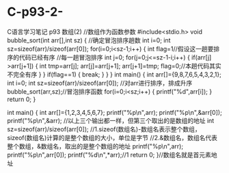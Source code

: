 # C-p93-2-
C语言学习笔记 p93 数组(2)
//数组作为函数参数
#include<stdio.h>
void bubble_sort(int arr[],int sz)
{
    //确定冒泡排序趟数
    int i=0;
    int sz=sizeof(arr)/sizeof(arr[0]);
    for(i=0;i<sz-1;i++)
    {
        int flag=1//假设这一趟要排序的代码已经有序
        //每一趟冒泡排序
        int j=0;
        for(j=0;j<=sz-1-i;i++)
        {
            if(arr[j] >arr[j+1])
            {
                int tmp=arr[j];
                arr[j]=arr[j+1];
                arr[j+1]=tmp;
                flag=0;//本趟代码其实不完全有序
            }
        }
        if(flag==1)
        {
            break;
        }
    }
}
int main()
{
    int arr[]={9,8,7,6,5,4,3,2,1};
    int i=0;
    int sz=sizeof(arr)/sizeof(arr[0]);
    //对arr进行排序，排成升序
    bubble_sort(arr,sz);//冒泡排序函数
    for(i=0;i<sz;i++)
    {
        printf("%d",arr[i]);
    }
    return 0;
}



int main()
{
    int arr[]={1,2,3,4,5,6,7};
    printf("%p\n",arr);
    printf("%p\n",&arr[0]);
    printf("%p\n",&arr);
    //以上三个输出都一样，但第三个取出的是数组的地址
    int sz=sizeof(arr)/sizeof(arr[0]);
    //1.sizeof(数组名)-数组名表示整个数组，sizeof(数组名)计算的是整个数组的大小，单位是字节
    //2.&数组名，数组名代表整个数组，&数组名，取出的是整个数组的地址
    printf("%p\n",arr);
    printf("%p\n",arr[0]);
    printf("%d\n",*arr);//1
    return 0;
}//数组名就是首元素地址






